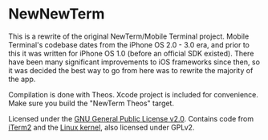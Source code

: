 # NewNewTerm
This is a rewrite of the original NewTerm/Mobile Terminal project. Mobile Terminal's codebase dates from the iPhone OS 2.0 - 3.0 era, and prior to this it was written for iPhone OS 1.0 (before an official SDK existed). There have been many significant improvements to iOS frameworks since then, so it was decided the best way to go from here was to rewrite the majority of the app.

Compilation is done with Theos. Xcode project is included for convenience. Make sure you build the "NewTerm Theos" target.

Licensed under the [GNU General Public License v2.0](https://www.gnu.org/licenses/gpl-2.0.html). Contains code from [iTerm2](http://iterm2.com/) and the [Linux kernel](https://kernel.org/), also licensed under GPLv2.
